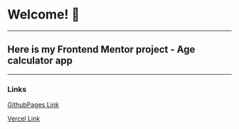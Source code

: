 # Welcome! 👋

---

## Here is my Frontend Mentor project - Age calculator app

---

### Links

[GithubPages Link]()

[Vercel Link]()
